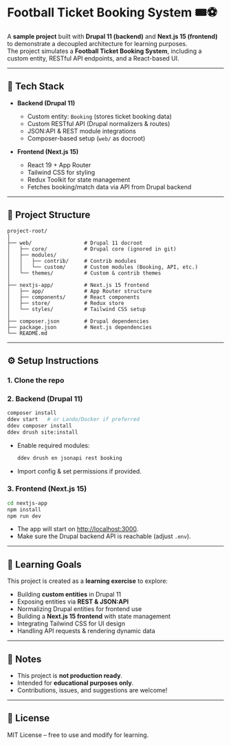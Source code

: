 # Football Ticket Booking System 🎟️⚽

A **sample project** built with **Drupal 11 (backend)** and **Next.js 15 (frontend)** to demonstrate a decoupled architecture for learning purposes.  
The project simulates a **Football Ticket Booking System**, including a custom entity, RESTful API endpoints, and a React-based UI.

---

## 🚀 Tech Stack

- **Backend (Drupal 11)**
  - Custom entity: `Booking` (stores ticket booking data)
  - Custom RESTful API (Drupal normalizers & routes)
  - JSON:API & REST module integrations
  - Composer-based setup (`web/` as docroot)

- **Frontend (Next.js 15)**
  - React 19 + App Router
  - Tailwind CSS for styling
  - Redux Toolkit for state management
  - Fetches booking/match data via API from Drupal backend

---

## 📂 Project Structure

```
project-root/
│
├── web/                 # Drupal 11 docroot
│   ├── core/            # Drupal core (ignored in git)
│   ├── modules/
│   │   ├── contrib/     # Contrib modules
│   │   └── custom/      # Custom modules (Booking, API, etc.)
│   └── themes/          # Custom & contrib themes
│
├── nextjs-app/          # Next.js 15 frontend
│   ├── app/             # App Router structure
│   ├── components/      # React components
│   ├── store/           # Redux store
│   └── styles/          # Tailwind CSS setup
│
├── composer.json        # Drupal dependencies
├── package.json         # Next.js dependencies
└── README.md
```

---

## ⚙️ Setup Instructions

### 1. Clone the repo


### 2. Backend (Drupal 11)
```bash
composer install
ddev start   # or Lando/Docker if preferred
ddev composer install
ddev drush site:install
```

- Enable required modules:
  ```bash
  ddev drush en jsonapi rest booking
  ```
- Import config & set permissions if provided.

### 3. Frontend (Next.js 15)
```bash
cd nextjs-app
npm install
npm run dev
```

- The app will start on [http://localhost:3000](http://localhost:3000).
- Make sure the Drupal backend API is reachable (adjust `.env`).

---

## 🎯 Learning Goals

This project is created as a **learning exercise** to explore:

- Building **custom entities** in Drupal 11  
- Exposing entities via **REST & JSON:API**  
- Normalizing Drupal entities for frontend use  
- Building a **Next.js 15 frontend** with state management  
- Integrating Tailwind CSS for UI design  
- Handling API requests & rendering dynamic data  

---

## 📝 Notes

- This project is **not production ready**.  
- Intended for **educational purposes only**.  
- Contributions, issues, and suggestions are welcome!  

---

## 📜 License

MIT License – free to use and modify for learning.